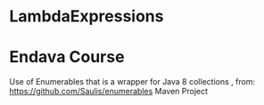 # LambdaExpressions
# Endava Course
Use of Enumerables that is a wrapper for Java 8 collections , from: https://github.com/Saulis/enumerables
Maven Project
